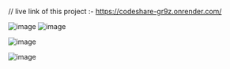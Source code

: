 // live link of this project :- https://codeshare-gr9z.onrender.com/

![image](https://github.com/shoaib-coder-786/codeshare-Editor/assets/81517359/0ce29bca-c16c-4612-8f8d-488c34da48eb)
![image](https://github.com/shoaib-coder-786/codeshare-Editor/assets/81517359/74c305cf-8321-44a5-bd50-49b3d6418880)


![image](https://github.com/shoaib-coder-786/codeshare-Editor/assets/81517359/31c221df-72ef-43f0-8b1f-4b2c4e07f54a)

![image](https://github.com/shoaib-coder-786/codeshare-Editor/assets/81517359/f5b9039d-7d0a-4cb2-b367-d497580aa77d)














